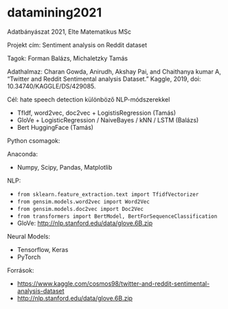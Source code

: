 # datamining2021
Adatbányászat 2021, Elte Matematikus MSc

Projekt cím: Sentiment analysis on Reddit dataset

Tagok: Forman Balázs, Michaletzky Tamás

Adathalmaz: Charan Gowda, Anirudh, Akshay Pai, and Chaithanya kumar A, “Twitter and Reddit Sentimental analysis Dataset.” Kaggle, 2019, doi: 10.34740/KAGGLE/DS/429085.

Cél: hate speech detection különböző NLP-módszerekkel
- TfIdf, word2vec, doc2vec + LogistisRegression (Tamás)
- GloVe + LogisticRegression / NaiveBayes / kNN / LSTM (Balázs)
- Bert HuggingFace (Tamás)

Python csomagok:

Anaconda:
- Numpy, Scipy, Pandas, Matplotlib

NLP:
- `from sklearn.feature_extraction.text import TfidfVectorizer`
- `from gensim.models.word2vec import Word2Vec`
- `from gensim.models.doc2vec import Doc2Vec`
- `from transformers import BertModel, BertForSequenceClassification`
- GloVe: http://nlp.stanford.edu/data/glove.6B.zip

Neural Models:
- Tensorflow, Keras
- PyTorch

Források:
- https://www.kaggle.com/cosmos98/twitter-and-reddit-sentimental-analysis-dataset
- http://nlp.stanford.edu/data/glove.6B.zip
